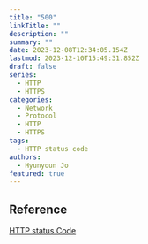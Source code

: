 ```yaml
---
title: "500"
linkTitle: ""
description: ""
summary: ""
date: 2023-12-08T12:34:05.154Z
lastmod: 2023-12-10T15:49:31.852Z
draft: false
series:
  - HTTP
  - HTTPS
categories:
  - Network
  - Protocol
  - HTTP
  - HTTPS
tags:
  - HTTP status code
authors:
  - Hyunyoun Jo
featured: true
---
```


## Reference

[HTTP status Code](https://developer.mozilla.org/ko/docs/Web/HTTP/Status)
